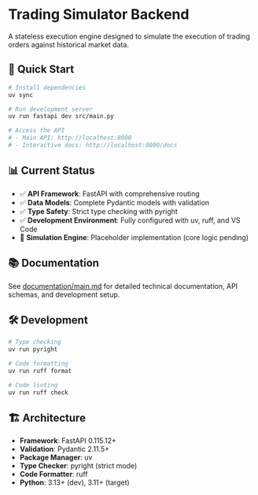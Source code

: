 # Trading Simulator Backend

A stateless execution engine designed to simulate the execution of trading orders against historical market data.

## 🚀 Quick Start

```bash
# Install dependencies
uv sync

# Run development server
uv run fastapi dev src/main.py

# Access the API
# - Main API: http://localhost:8000
# - Interactive docs: http://localhost:8000/docs
```

## 📊 Current Status

- ✅ **API Framework**: FastAPI with comprehensive routing
- ✅ **Data Models**: Complete Pydantic models with validation
- ✅ **Type Safety**: Strict type checking with pyright
- ✅ **Development Environment**: Fully configured with uv, ruff, and VS Code
- 🔄 **Simulation Engine**: Placeholder implementation (core logic pending)

## 📚 Documentation

See [documentation/main.md](documentation/main.md) for detailed technical documentation, API schemas, and development setup.

## 🛠️ Development

```bash
# Type checking
uv run pyright

# Code formatting
uv run ruff format

# Code linting
uv run ruff check
```

## 🏗️ Architecture

- **Framework**: FastAPI 0.115.12+
- **Validation**: Pydantic 2.11.5+
- **Package Manager**: uv
- **Type Checker**: pyright (strict mode)
- **Code Formatter**: ruff
- **Python**: 3.13+ (dev), 3.11+ (target)
